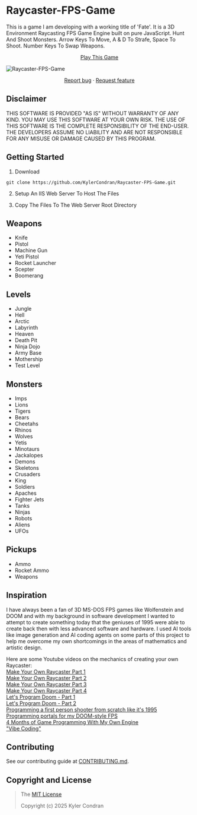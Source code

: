 # Raycaster-FPS-Game

This is a game I am developing with a working title of 'Fate'. It is a 3D Environment Raycasting FPS Game Engine built on pure JavaScript. Hunt And Shoot Monsters. Arrow Keys To Move, A & D To Strafe, Space To Shoot. Number Keys To Swap Weapons.

<p align="center">
  <a href="https://kylercondran.github.io/Raycaster-FPS-Game/Raycaster-FPS-Game/raycasting.html">Play This Game</a>
</p>

<img src="https://repository-images.githubusercontent.com/981807393/4cb9db2b-ae98-4ab3-abb3-62a6e15d6368" title="Raycaster-FPS-Game">

<p align="center">
  <a href="https://github.com/KylerCondran/Raycaster-FPS-Game/issues/new">Report bug</a>
  ·
  <a href="https://github.com/KylerCondran/Raycaster-FPS-Game/issues/new">Request feature</a>
</p>

## Disclaimer

THIS SOFTWARE IS PROVIDED "AS IS" WITHOUT WARRANTY OF ANY KIND. YOU MAY USE THIS SOFTWARE AT YOUR OWN RISK. THE USE OF THIS SOFTWARE IS THE COMPLETE RESPONSIBILITY OF THE END-USER. THE DEVELOPERS ASSUME NO LIABILITY AND ARE NOT RESPONSIBLE FOR ANY MISUSE OR DAMAGE CAUSED BY THIS PROGRAM.

## Getting Started

1. Download
```
git clone https://github.com/KylerCondran/Raycaster-FPS-Game.git
```
2. Setup An IIS Web Server To Host The Files
   
3. Copy The Files To The Web Server Root Directory

## Weapons

<ul>
  <li>Knife</li>
  <li>Pistol</li>
  <li>Machine Gun</li>
  <li>Yeti Pistol</li>
  <li>Rocket Launcher</li>
  <li>Scepter</li>
  <li>Boomerang</li>
</ul>

## Levels

<ul>
  <li>Jungle</li>
  <li>Hell</li> 
  <li>Arctic</li>
  <li>Labyrinth</li>
  <li>Heaven</li>
  <li>Death Pit</li>
  <li>Ninja Dojo</li>
  <li>Army Base</li>
  <li>Mothership</li>
  <li>Test Level</li>
</ul>

## Monsters

<ul>
  <li>Imps</li>
  <li>Lions</li>
  <li>Tigers</li>
  <li>Bears</li>
  <li>Cheetahs</li>
  <li>Rhinos</li>
  <li>Wolves</li>
  <li>Yetis</li>
  <li>Minotaurs</li>
  <li>Jackalopes</li>
  <li>Demons</li>
  <li>Skeletons</li>
  <li>Crusaders</li>
  <li>King</li>
  <li>Soldiers</li>
  <li>Apaches</li>
  <li>Fighter Jets</li>
  <li>Tanks</li>
  <li>Ninjas</li>
  <li>Robots</li>
  <li>Aliens</li>
  <li>UFOs</li>
</ul>

## Pickups

<ul>
  <li>Ammo</li>
  <li>Rocket Ammo</li>
  <li>Weapons</li>
</ul>

## Inspiration

I have always been a fan of 3D MS-DOS FPS games like Wolfenstein and DOOM and with my background in software development I wanted to attempt to create something today that the geniuses of 1995 were able to create back then with less advanced software and hardware. I used AI tools like image generation and AI coding agents on some parts of this project to help me overcome my own shortcomings in the areas of mathematics and artistic design.

Here are some Youtube videos on the mechanics of creating your own Raycaster:<br />
<a href="https://www.youtube.com/watch?v=gYRrGTC7GtA">Make Your Own Raycaster Part 1</a><br />
<a href="https://www.youtube.com/watch?v=PC1RaETIx3Y">Make Your Own Raycaster Part 2</a><br />
<a href="https://www.youtube.com/watch?v=w0Bm4IA-Ii8">Make Your Own Raycaster Part 3</a><br />
<a href="https://www.youtube.com/watch?v=8j0gakEHJuI">Make Your Own Raycaster Part 4</a><br />
<a href="https://www.youtube.com/watch?v=huMO4VQEwPc">Let's Program Doom - Part 1</a><br />
<a href="https://www.youtube.com/watch?v=fRu8kjXvkdY">Let's Program Doom - Part 2</a><br />
<a href="https://www.youtube.com/watch?v=fSjc8vLMg8c">Programming a first person shooter from scratch like it's 1995</a><br />
<a href="https://www.youtube.com/watch?v=jlRdSdHD3Wg">Programming portals for my DOOM-style FPS</a><br />
<a href="https://www.youtube.com/watch?v=KyhrqbfEgfA">4 Months of Game Programming With My Own Engine</a><br />
<a href="https://www.youtube.com/watch?v=1OxBv9Q7Uxo">"Vibe Coding"</a><br />

## Contributing
See our contributing guide at [CONTRIBUTING.md](../master/CONTRIBUTING.md).

## Copyright and License
>The [MIT License](https://github.com/KylerCondran/Raycaster-FPS-Game/blob/master/LICENSE.txt)
>
>Copyright (c) 2025 Kyler Condran
